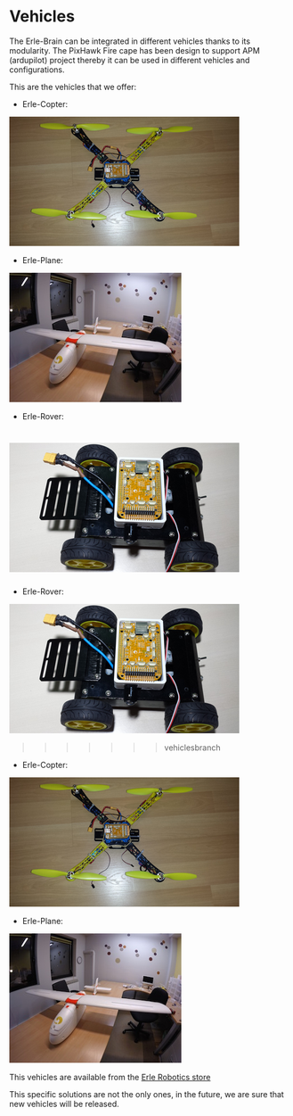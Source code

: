 # Vehicles

The Erle-Brain can be integrated in different vehicles thanks to its modularity. The PixHawk Fire cape has been design to support APM (ardupilot) project thereby it can be used in different vehicles and configurations.

This are the vehicles that we offer:

- Erle-Copter:

![copter](../img/copter.png)


- Erle-Plane:

![plane](../img/plane.jpg)


- Erle-Rover:

![rover](../img/rover.png)
=======
- Erle-Rover:

![rover](../img/rover.png)

>>>>>>> vehiclesbranch

- Erle-Copter:

![copter](../img/copter.png)


- Erle-Plane:

![plane](../img/plane.jpg)


This vehicles are available from the [Erle Robotics store](http://erlerobotics.com/blog/product-category/vehicles/)

This specific solutions are not the only ones, in the future, we are sure that new vehicles will be released.
